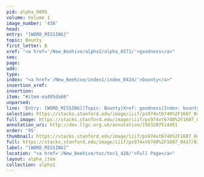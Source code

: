```yaml
---
pid: alpha_0095
volume: Volume 1
image_number: '438'
head: 
entry: "[WORD_MISSING]"
topic: Bounty
first_letter: B
xref: "<a href='/New_Beehive/alpha2/alpha_0371/'>goodness</a>"
see: 
page: 
add: 
type: 
index: "<a href='/New_Beehive/index1/index_0424/'>bounty</a>"
insertion_xref: 
insertion: 
item: "#item-ea495da66"
unparsed: 
line: 'Entry: [WORD_MISSING]|Topic: Bounty|Xref: goodness|Index: bounty|#item-ea495da66'
selection: https://stacks.stanford.edu/image/iiif/ps974xt6740%2F1607_0437/834,206,3044,436/full/0/default.jpg
full_image: https://stacks.stanford.edu/image/iiif/ps974xt6740%2F1607_0437/full/full/0/default.jpg
annotation_uri: http://dev.llgc.org.uk/annotation/1563207514451
order: '95'
thumbnail: https://stacks.stanford.edu/image/iiif/ps974xt6740%2F1607_0437/834,206,600,180/250,/0/default.jpg
full: https://stacks.stanford.edu/image/iiif/ps974xt6740%2F1607_0437/834,206,3044,436/full/0/default.jpg
label: "[WORD_MISSING]"
location: "<a href='/New_Beehive/toc/toc1_428/'>Full Page</a>"
layout: alpha_item
collection: alpha1
---
```

